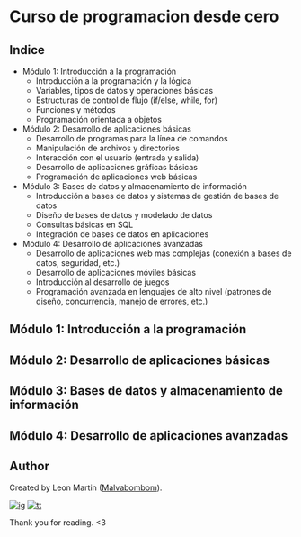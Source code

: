 # Curso de programacion desde cero

## Indice

* Módulo 1: Introducción a la programación
  * Introducción a la programación y la lógica
  * Variables, tipos de datos y operaciones básicas
  * Estructuras de control de flujo (if/else, while, for)
  * Funciones y métodos
  * Programación orientada a objetos
* Módulo 2: Desarrollo de aplicaciones básicas
  * Desarrollo de programas para la línea de comandos
  * Manipulación de archivos y directorios
  * Interacción con el usuario (entrada y salida)
  * Desarrollo de aplicaciones gráficas básicas
  * Programación de aplicaciones web básicas
* Módulo 3: Bases de datos y almacenamiento de información
  * Introducción a bases de datos y sistemas de gestión de bases de datos
  * Diseño de bases de datos y modelado de datos
  * Consultas básicas en SQL
  * Integración de bases de datos en aplicaciones
* Módulo 4: Desarrollo de aplicaciones avanzadas
  * Desarrollo de aplicaciones web más complejas (conexión a bases de datos, seguridad, etc.)
  * Desarrollo de aplicaciones móviles básicas
  * Introducción al desarrollo de juegos
  * Programación avanzada en lenguajes de alto nivel (patrones de diseño, concurrencia, manejo de errores, etc.)

## Módulo 1: Introducción a la programación

## Módulo 2: Desarrollo de aplicaciones básicas

## Módulo 3: Bases de datos y almacenamiento de información

## Módulo 4: Desarrollo de aplicaciones avanzadas
  
## Author

Created by Leon Martin ([Malvabombom](https://github.com/malvabombom)).

[![ig]][ig-link] [![tt]][tt-link]

Thank you for reading. <3


[css3]: https://img.shields.io/badge/CSS3-1572B6?style=for-the-badge&logo=css3&logoColor=white
[html5]: https://img.shields.io/badge/HTML5-E34F26?style=for-the-badge&logo=html5&logoColor=white
[js]: https://img.shields.io/badge/JavaScript-323330?style=for-the-badge&logo=javascript&logoColor=F7DF1E
[vsc]: https://img.shields.io/badge/VSCode-0078D4?style=flat-square&logo=visual%20studio%20code&logoColor=white
[git]: https://img.shields.io/badge/GIT-E44C30?style=flat-square&logo=git&logoColor=white
[ps]: https://img.shields.io/badge/Adobe%20Photoshop-31A8FF?style=flat-square&logo=Adobe%20Photoshop&logoColor=white
[ai]: https://img.shields.io/badge/Adobe%20Illustrator-FF9A00?style=flat-square&logo=adobe%20illustrator&logoColor=white
[fg]: https://img.shields.io/badge/Figma-F24E1E?style=flat-square&logo=figma&logoColor=white
[ig]: https://img.shields.io/badge/Instagram-E4405F?style=flat-square&logo=instagram&logoColor=white
[fb]: https://img.shields.io/badge/Facebook-1877F2?style=flat-square&logo=facebook&logoColor=white
[tt]: https://img.shields.io/badge/tiktok-000000?style=flat-square&logo=tiktok&logoColor=white

[as]: https://malvabombom.xyz/
[sass]: https://sass-lang.com
[imgl]: https://imagesloaded.desandro.com
[ig-link]: https://www.instagram.com/holasoymalva/
[tt-link]: https://www.tiktok.com/@holasoymalva
